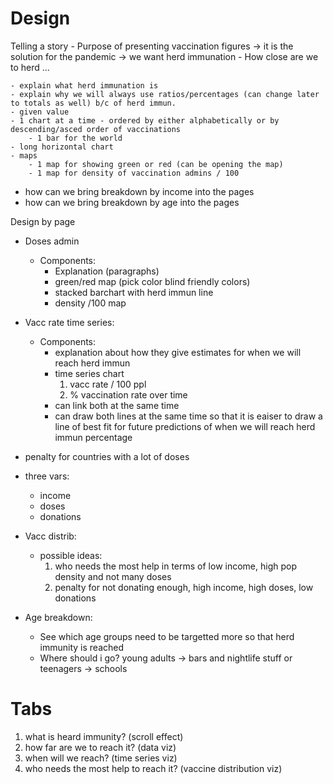 # Design

Telling a story - Purpose of presenting vaccination figures -> it is the solution for the pandemic -> we want herd immunation - How close are we to herd ...

    - explain what herd immunation is
    - explain why we will always use ratios/percentages (can change later to totals as well) b/c of herd immun.
    - given value
    - 1 chart at a time - ordered by either alphabetically or by descending/asced order of vaccinations
        - 1 bar for the world
    - long horizontal chart
    - maps
        - 1 map for showing green or red (can be opening the map)
        - 1 map for density of vaccination admins / 100

- how can we bring breakdown by income into the pages
- how can we bring breakdown by age into the pages

Design by page

- Doses admin

  - Components:
    - Explanation (paragraphs)
    - green/red map (pick color blind friendly colors)
    - stacked barchart with herd immun line
    - density /100 map

- Vacc rate time series:

  - Components:
    - explanation about how they give estimates for when we will reach herd immun
    - time series chart
      1. vacc rate / 100 ppl
      2. % vaccination rate over time
    - can link both at the same time
    - can draw both lines at the same time so that it is eaiser to draw a line of best fit for
      future predictions of when we will reach herd immun percentage

- penalty for countries with a lot of doses

- three vars:

  - income
  - doses
  - donations

- Vacc distrib:

  - possible ideas:
    1. who needs the most help in terms of low income, high pop density and not many doses
    2. penalty for not donating enough, high income, high doses, low donations

- Age breakdown:
  - See which age groups need to be targetted more so that herd immunity is reached
  - Where should i go? young adults -> bars and nightlife stuff or teenagers -> schools



# Tabs
1. what is heard immunity? (scroll effect)
2. how far are we to reach it? (data viz)
3. when will we reach? (time series viz) 
4. who needs the most help to reach it? (vaccine distribution viz)
